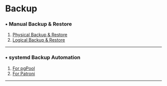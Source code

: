 # Backup

### •  Manual Backup &amp; Restore

1. [Physical Backup & Restore](./Manual%20Backup%20&%20Restore/Physical%20Backup%20&%20Restore.md)
2. [Logical Backup & Restore](./Manual%20Backup%20&%20Restore/Logical%20Backup%20&%20Restore.md)


---

### •  systemd Backup Automation

1. [For pgPool](./simple%20systemd%20Backup%20Automation/pgpool.md)
2. [For Patroni](./simple%20systemd%20Backup%20Automation/patroni.md)

---
